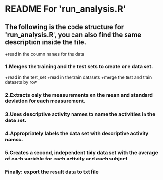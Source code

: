README For 'run_analysis.R'
=============================
The following is the code structure for 'run_analysis.R', you can also find the same description inside the file.
-----------------------------

+read in the column names for the data

### 1.Merges the training and the test sets to create one data set.
+read in the test_set
+read in the train datasets
+merge the test and train datasets by row

### 2.Extracts only the measurements on the mean and standard deviation for each measurement.

### 3.Uses descriptive activity names to name the activities in the data set.
### 4.Appropriately labels the data set with descriptive activity names. 

### 5.Creates a second, independent tidy data set with the average of each variable for each activity and each subject.

### Finally: export the result data to txt file
